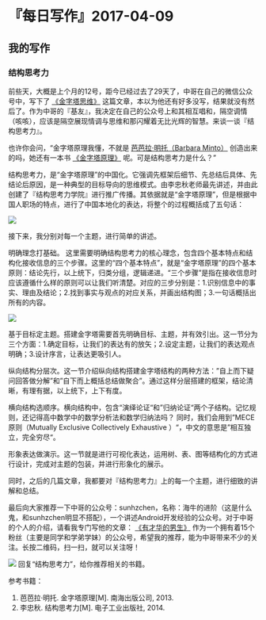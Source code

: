 # 『每日写作』2017-04-09

## 我的写作

### 结构思考力
前些天，大概是上个月的12号，距今已经过去了29天了，中哥在自己的微信公众号中，写下了 [《金字塔思维》](http://mp.weixin.qq.com/s/pZhupBM1lAR70mqgZWu0Vw) 这篇文章，本以为他还有好多没写，结果就没有然后了。作为中哥的『基友』，我决定在自己的公众号上和其相互唱和，隔空调情（咳咳），应该是隔空展现情调与思维和那闪耀着无比光辉的智慧。来谈一谈『结构思考力』。

也许你会问，“金字塔原理我懂，不就是 [芭芭拉·明托（Barbara Minto）](http://t.im/1cof4) 创造出来的吗，她还有一本书 [《金字塔原理》](https://book.douban.com/subject/25935981/) 呢。可是结构思考力是什么？”

结构思考力，是“金字塔原理”的中国化。它强调先框架后细节、先总结后具体、先结论后原因，是一种典型的目标导向的思维模式。由李忠秋老师最先讲述，并由此创建了『结构思考力学院』进行推广传播。其依据就是“金字塔原理”，但是根据中国人职场的特点，进行了中国本地化的表达，将整个的过程概括成了五句话：

![](./_image/结构思考力.png)

接下来，我分别对每一个主题，进行简单的讲述。

明确理念打基础。 这里需要明确结构思考力的核心理念，包含四个基本特点和结构化接收信息的三个步骤。这里的“四个基本特点”，就是“金字塔原理”的四个基本原则：结论先行，以上统下，归类分组，逻辑递进。“三个步骤”是指在接收信息时应该遵循什么样的原则可以让我们听清楚。对应的三步分别是：1.识别信息中的事实、理由及结论；2.找到事实与观点的对应关系，并画出结构图；3.一句话概括出所有的内容。

![](./_image/四个基本特点.jpeg)

基于目标定主题。搭建金字塔需要首先明确目标、主题，并有效引出。这一节分为三个方面：1.确定目标，让我们的表达有的放矢；2.设定主题，让我们的表达观点明确；3.设计序言，让表达更吸引人。

纵向结构分层次。这一节介绍纵向结构搭建金字塔结构的两种方法：”自上而下疑问回答做分解”和”自下而上概括总结做聚合”。通过这样分层搭建的框架，结论清晰，有理有据，以上统下，上下有度。

横向结构选顺序。横向结构中，包含“演绎论证“和”归纳论证“两个子结构。记忆规则，还记得高中数学中的数学分析法和数学归纳法吗？ 同时，我们会用到”MECE原则（Mutually Exclusive Collectively Exhaustive ）“，中文的意思是”相互独立，完全穷尽“。

形象表达做演示。这一节就是进行可视化表达，运用树、表、图等结构化的方式进行设计，完成对主题的包装，并进行形象化的展示。

同时，之后的几篇文章，我都要对『结构思考力』上的每一个主题，进行细致的讲解和总结。

最后向大家推荐一下中哥的公众号：sunhzchen，名称：海牛的进阶（这是什么鬼，和sunhzchen明显不搭配），一个讲述Android开发经验的公众号。对于中哥的个人的介绍，请看我专门写他的文章： [《有才华的男生》](http://mp.weixin.qq.com/s/gzCkkdFRK93PogwPEqZmYg)  作为一个拥有着15个粉丝（主要是同学和学弟学妹）的公众号，希望我的推荐，能为中哥带来不少的关注。长按二维码，扫一扫，就可以关注呀！

![](./_image/中哥公众号图片.jpeg)
回复“结构思考力”，给你推荐相关的书籍。


参考书籍：
1. 芭芭拉·明托. 金字塔原理[M]. 南海出版公司, 2013.
2. 李忠秋. 结构思考力[M]. 电子工业出版社, 2014.